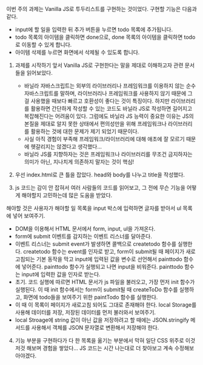 이번 주의 과제는 Vanilla JS로 투두리스트를 구현하는 것이었다. 구현할 기능은 다음과 같다.

- input에 할 일을 입력한 뒤 추가 버튼을 누르면 todo 목록에 추가됩니다.
- todo 목록의 아이템을 클릭하면 done으로, done 목록의 아이템을 클릭하면 todo로 이동할 수 있게 합니다.
- 아이템 삭제를 누르면 화면에서 삭제될 수 있도록 합니다.

1.  과제를 시작하기 앞서 Vanilla JS로 구현한다는 말을 제대로 이해하고자 관련 문서들을 읽어보았다.

    - 바닐라 자바스크립트는 외부의 라이브러리나 프레임워크를 이용하지 않는 순수 자바스크립트를 말하며, 라이브러리나 프레임워크를 사용하지 않기 때문에 그걸 사용했을 때보다 빠르고 호환성이 좋다는 것이 특징이다. 하지만 라이브러리를 활용하면 간단하게 작성할 수 있는 코드도 바닐라 JS로 작성하면 길어지고 복잡해진다는 어려움이 있다. 그럼에도 바닐라 JS 능력이 중요한 이유는 JS의 본질을 제대로 알지 못한 상태에서 편의성만을 위해 프레임워크나 라이브러리를 활용하는 것에 대한 문제가 제기 되었기 때문이다.
    - 사실 아직 경험이 부족해 프레임워크/라이브러리에 대해 애초에 잘 모르기 때문에 헷갈리지는 않겠다고 생각했다...
    - 바닐라 JS를 지향하자는 것은 프레임워크나 라이브러리를 무조건 금지하자는 의미가 아닌, 지나치게 의존하지 말자는 것이 핵심!

2.  우선 index.html로 큰 틀을 잡았다. head와 body를 나누고 title을 작성했다.

3.  js 코드는 감이 안 잡혀서 여러 사람들의 코드를 읽어보고, 그 전에 무슨 기능을 어떻게 해야할지 고민하는데 많은 도움을 받았다.

해야할 것은 사용자가 해야할 일 목록을 input 박스에 입력하면 글자를 받아서 ul 목록에 넣어 보여주기.

- DOM을 이용해서 HTML 문서에서 form, input, ul을 가져온다.
- form에 submit 이벤트를 감지하는 이벤트 리스너를 달아준다.
- 이벤트 리스너는 submit event가 발생하면 콜백으로 createtodo 함수를 실행한다. createtodo 함수는 event를 인자로 받고, form이 submit될 때 페이지가 새로고침되는 기본 동작을 막고 input에 입력된 값을 변수로 선언해서 painttodo 함수에 넣어준다. painttodo 함수가 실행되고 나면 input을 비워준다. painttodo 함수는 input에 입력한 값을 인자로 받는다.
- 초기. 코드 실행에 따르면 HTML 문서가 js 파일을 불러오고, 가장 먼저 init 함수가 실행된다. 이 때 init 함수에서는 form이 submit될 때 createToDo 함수를 실행하고, 화면에 todo들을 보여주기 위한 paintTodo 함수를 실행한다.
- 이 때 이 목록이 페이지가 새로고침 되어도 그대로 존재해야 한다. local Storage를 사용해 데이터를 저장, 저장된 데이터를 먼저 불러와서 보여주기.
- local Stroage에 string 값이 아닌 값을 저장하려고 할 때에는 JSON.stringify 메서드를 사용해서 객체를 JSON 문자열로 변환해서 저장해야 한다.

4. 기능 부분을 구현하다가 다 한 목록을 옮기는 부분에서 막혀 일단 CSS 위주로 이것저것 해보며 경험을 쌓았다... JS 코드는 시간 나는대로 더 찾아보고 계속 수정해보아야겠다.
